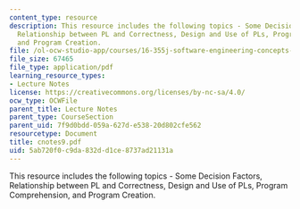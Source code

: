 ```yaml
---
content_type: resource
description: This resource includes the following topics - Some Decision Factors,
  Relationship between PL and Correctness, Design and Use of PLs, Program Comprehension,
  and Program Creation.
file: /ol-ocw-studio-app/courses/16-355j-software-engineering-concepts-fall-2005/5ab720f0c9da832dd1ce8737ad21131a_cnotes9.pdf
file_size: 67465
file_type: application/pdf
learning_resource_types:
- Lecture Notes
license: https://creativecommons.org/licenses/by-nc-sa/4.0/
ocw_type: OCWFile
parent_title: Lecture Notes
parent_type: CourseSection
parent_uid: 7f9d0bdd-059a-627d-e538-20d802cfe562
resourcetype: Document
title: cnotes9.pdf
uid: 5ab720f0-c9da-832d-d1ce-8737ad21131a
---
```

This resource includes the following topics - Some Decision Factors, Relationship between PL and Correctness, Design and Use of PLs, Program Comprehension, and Program Creation.